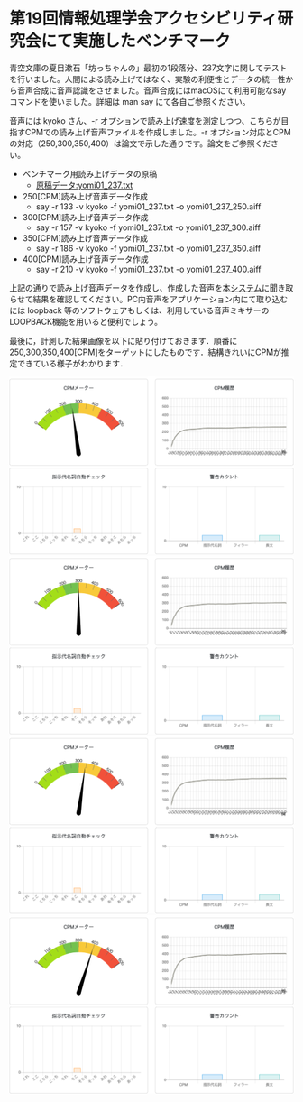 # 第19回情報処理学会アクセシビリティ研究会にて実施したベンチマーク

青空文庫の夏目漱石「坊っちゃんの」最初の1段落分、237文字に関してテストを行いました。人間による読み上げではなく、実験の利便性とデータの統一性から音声合成に音声認識をさせました。音声合成にはmacOSにて利用可能なsayコマンドを使いました。詳細は
  man say
にて各自ご参照ください。

音声には kyoko さん、-r オプションで読み上げ速度を測定しつつ、こちらが目指すCPMでの読み上げ音声ファイルを作成しました。-r オプション対応とCPMの対応（250,300,350,400）は論文で示した通りです。論文をご参照ください。

  * ベンチマーク用読み上げデータの原稿
    * [原稿データ:yomi01_237.txt](./yomi01_237.txt)
  * 250[CPM]読み上げ音声データ作成
    * say -r 133 -v kyoko -f yomi01_237.txt -o yomi01_237_250.aiff
  * 300[CPM]読み上げ音声データ作成
    * say -r 157 -v kyoko -f yomi01_237.txt -o yomi01_237_300.aiff
  * 350[CPM]読み上げ音声データ作成
    * say -r 186 -v kyoko -f yomi01_237.txt -o yomi01_237_350.aiff
  * 400[CPM]読み上げ音声データ作成
    * say -r 210 -v kyoko -f yomi01_237.txt -o yomi01_237_400.aiff


上記の通りで読み上げ音声データを作成し、作成した音声を[本システム](https://tetsuakibaba.jp/project/accessibleSpeech)に聞き取らせて結果を確認してください。PC内音声をアプリケーション内にて取り込むには loopback 等のソフトウェアもしくは、利用している音声ミキサーのLOOPBACK機能を用いると便利でしょう。

最後に，計測した結果画像を以下に貼り付けておきます．順番に250,300,350,400[CPM]をターゲットにしたものです．結構きれいにCPMが推定できている様子がわかります．

![target CPM:250](./yomi01_237_250.png)
![target CPM:300](./yomi01_237_300.png)
![target CPM:350](./yomi01_237_350.png)
![target CPM:400](./yomi01_237_400.png)



